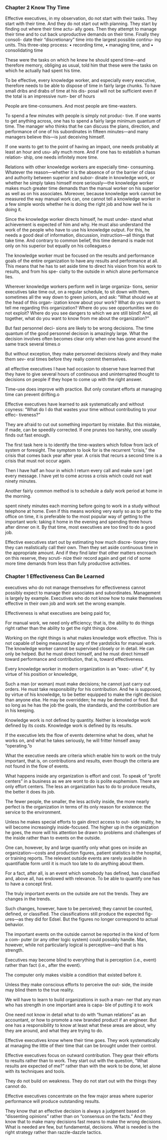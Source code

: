 ### Chapter 2 Know Thy Time
Effective executives, in my observation, do not start with their tasks. They start with their time. And they do not start out with planning. They start by finding out where their time actu- ally goes. Then they attempt to manage their time and to cut back unproductive demands on their time. Finally they consoli- date their “discretionary” time into the largest possible continu- ing units. This three-step process:
• recording time,
• managing time, and • consolidating time

These were the tasks on which he knew he should spend time—and therefore memory, obliging as usual, told him that these were the tasks on which he actually had spent his time. 

To be effective, every knowledge worker, and especially every executive, therefore needs to be able to dispose of time in fairly large chunks. To have small dribs and drabs of time at his dis- posal will not be sufficient even if the total is an impressive num- ber of hours

People are time-consumers. And most people are time-wasters.

To spend a few minutes with people is simply not produc- tive. If one wants to get anything across, one has to spend a fairly large minimum quantum of time. The manager who thinks that he can discuss the plans, direction, and performance of one of his subordinates in fifteen minutes—and many managers believe this—is just deceiving himself.

If one wants to get to the point of having an impact, one needs probably at least an hour and usu- ally much more. And if one has to establish a human relation- ship, one needs infinitely more time.

Relations with other knowledge workers are especially time- consuming. Whatever the reason—whether it is the absence of or the barrier of class and authority between superior and subor- dinate in knowledge work, or whether he simply takes himself more seriously—the knowledge worker makes much greater time demands than the manual worker on his superior as well as on his associates. Moreover, because knowledge work cannot be measured the way manual work can, one cannot tell a knowledge worker in a few simple words whether he is doing the right job and how well he is doing it.

Since the knowledge worker directs himself, he must under- stand what achievement is expected of him and why. He must also understand the work of the people who have to use his knowledge output. For this, he needs a good deal of information, discussion, instruction—all things that take time. And contrary to common belief, this time demand is made not only on his superior but equally on his colleagues.o

The knowledge worker must be focused on the results and performance goals of the entire organization to have any results and performance at all. This means that he has to set aside time to direct his vision from his work to results, and from his spe- cialty to the outside in which alone performance lies.

Wherever knowledge workers perform well in large organiza- tions, senior executives take time out, on a regular schedule, to sit down with them, sometimes all the way down to green juniors, and ask: “What should we at the head of this organ- ization know about your work? What do you want to tell me regarding this organization? Where do you see opportunities we do not exploit? Where do you see dangers to which we are still blind? And, all together, what do you want to know from me about the organization?”

 But fast personnel deci- sions are likely to be wrong decisions. The time quantum of the good personnel decision is amazingly large. What the decision involves often becomes clear only when one has gone around the same track several times.o

But without exception, they make personnel decisions slowly and they make them sev- eral times before they really commit themselves.

all effective executives I have had occasion to observe have learned that they have to give several hours of continuous and uninterrupted thought to decisions on people if they hope to come up with the right answer.

Time-use does improve with practice. But only constant efforts at managing time can prevent drifting.o

Effective executives have learned to ask systematically and without coyness: “What do I do that wastes your time without contributing to your effec- tiveness?”

They are afraid to cut out something important by mistake. But this mistake, if made, can be speedily corrected. If one prunes too harshly, one usually finds out fast enough.

The first task here is to identify the time-wasters which follow from lack of system or foresight. The symptom to look for is the recurrent “crisis,” the crisis that comes back year after year. A crisis that recurs a second time is a crisis that must not occur again.

Then I have half an hour in which I return every call and make sure I get every message. I have yet to come across a crisis which could not wait ninety minutes.

Another fairly common method is to schedule a daily work period at home in the morning.

spent ninety minutes each morning before going to work in a study without telephone at home. Even if this means working very early so as to get to the office on time, it is preferable to the most popular way of getting to the important work: taking it home in the evening and spending three hours after dinner on it. By that time, most executives are too tired to do a good job. 

Effective executives start out by estimating how much discre- tionary time they can realistically call their own. Then they set aside continuous time in the appropriate amount. And if they find later that other matters encroach on this reserve, they scruti- nize their record again and get rid of some more time demands from less than fully productive activities.

### Chapter 1 Effectiveness Can Be Learned
executives who do not manage themselves for effectiveness cannot possibly expect to manage their associates and subordinates. Management is largely by example. Executives who do not know how to make themselves effective in their own job and work set the wrong example.

Effectiveness is what executives are being paid for,


For manual work, we need only efficiency; that is, the ability to do things right rather than the ability to get the right things done. 

Working on the right things is what makes knowledge work effective. This is not capable of being measured by any of the yardsticks for manual work.
The knowledge worker cannot be supervised closely or in detail. He can only be helped. But he must direct himself, and he must direct himself toward performance and contribution, that is, toward effectiveness.

Every knowledge worker in modern organization is an “exec- utive” if, by virtue of his position or knowledge,

Such a man (or woman) must make decisions; he cannot just carry out orders. He must take responsibility for his contribution. And he is supposed, by virtue of his knowledge, to be better equipped to make the right decision than anyone else. He may be overridden; he may be demoted or fired. But so long as he has the job the goals, the standards, and the contribution are in his keeping.

Knowledge work is not defined by quantity. Neither is knowledge work defined by its costs. Knowledge work is defined by its results. 

If the executive lets the flow of events determine what he does, what he works on, and what he takes seriously, he will fritter himself away “operating.”o

What the executive needs are criteria which enable him to work on the truly important, that is, on contributions and results, even though the criteria are not found in the flow of events.

What happens inside any organization is effort and cost. To speak of “profit centers” in a business as we are wont to do is polite euphemism. There are only effort centers. The less an organization has to do to produce results, the better it does its job. 

The fewer people, the smaller, the less activity inside, the more nearly perfect is the organization in terms of its only reason for existence: the service to the environment.

Unless he makes special efforts to gain direct access to out- side reality, he will become increasingly inside-focused. The higher up in the organization he goes, the more will his attention be drawn to problems and challenges of the inside rather than to events on the outside.

 One can, however, by and large quantify only what goes on inside an organization—costs and production figures, patient statistics in the hospital, or training reports. The relevant outside events are rarely available in quantifiable form until it is much too late to do anything about them.

For a fact, after all, is an event which somebody has defined, has classified and, above all, has endowed with relevance. To be able to quantify one has to have a concept first.

The truly important events on the outside are not the trends. They are changes in the trends. 

Such changes, however, have to be perceived; they cannot be counted, defined, or classified. The classifications still produce the expected fig- ures—as they did for Edsel. But the figures no longer correspond to actual behavior.

The important events on the outside cannot be reported in the kind of form a com- puter (or any other logic system) could possibly handle. Man, however, while not particularly logical is perceptive—and that is his strength.

Executives may become blind to everything that is perception (i.e., event) rather than fact (i.e., after the event). 

The computer only makes visible a condition that existed before it.

Unless they make conscious efforts to perceive the out- side, the inside may blind them to the true reality.

We will have to learn to build organizations in such a man- ner that any man who has strength in one important area is capa- ble of putting it to work

One need not know in detail what to do with “human relations” as an accountant, or how to promote a new branded product if an engineer. But one has a responsibility to know at least what these areas are about, why they are around, and what they are trying to do.

Effective executives know where their time goes. They work systematically at managing the little of their time that can be brought under their control.

Effective executives focus on outward contribution. They gear their efforts to results rather than to work. They start out with the question, “What results are expected of me?” rather than with the work to be done, let alone with its techniques and tools.

They do not build on weakness. They do not start out with the things they cannot do.

Effective executives concentrate on the few major areas where superior performance will produce outstanding results.

They know that an effective decision is always a judgment based on “dissenting opinions” rather than on “consensus on the facts.” And they know that to make many decisions fast means to make the wrong decisions. What is needed are few, but fundamental, decisions. What is needed is the right strategy rather than razzle-dazzle tactics.

